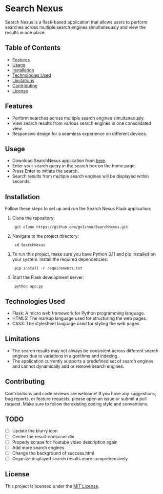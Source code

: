 # Search Nexus

Search Nexus is a flask-based application that allows users to perform searches across multiple search engines simultaneously and view the results in one place.

## Table of Contents
- [Features](#features)
- [Usage](#usage)
- [Installation](#installation)
- [Technologies Used](#technologies-used)
- [Limitations](#limitations)
- [Contributing](#contributing)
- [License](#license)

## Features

- Perform searches across multiple search engines simultaneously.
- View search results from various search engines in one consolidated view.
- Responsive design for a seamless experience on different devices.

## Usage

- Download SearchNexus application from [here](https://drive.google.com/file/d/1fmbicfMMcl1JeaqiIOYOltmZAEz-CWah/view?usp=sharing).
- Enter your search query in the search box on the home page.
- Press Enter to initiate the search.
- Search results from multiple search engines will be displayed within seconds.


## Installation

Follow these steps to set up and run the Search Nexus Flask application:

1. Clone the repository:
	
   		git clone https://github.com/gv1shnu/SearchNexus.git


2. Navigate to the project directory:
	
   		cd SearchNexus


3. To run this project, make sure you have Python 3.11 and pip installed on your system. Install the required dependencies:
	
		pip install -r requirements.txt


4. Start the Flask development server:

		python app.py

## Technologies Used

- Flask: A micro web framework for Python programming language.
- HTML5: The markup language used for structuring the web pages.
- CSS3: The stylesheet language used for styling the web pages.

## Limitations

- The search results may not always be consistent across different search engines due to variations in algorithms and indexing.
- The application currently supports a predefined set of search engines and cannot dynamically add or remove search engines.

## Contributing

Contributions and code reviews are welcome! If you have any suggestions, bug reports, or feature requests, please open an issue or submit a pull request. Make sure to follow the existing coding style and conventions.

TODO
----
- [ ] Update the blurry icon
- [ ] Center the result-container div
- [ ] Properly scrape for Youtube video description again
- [ ] Add more search engines
- [ ] Change the background of success.html
- [ ] Organize displayed search results more comprehensively

## License

This project is licensed under the [MIT License](LICENSE).
